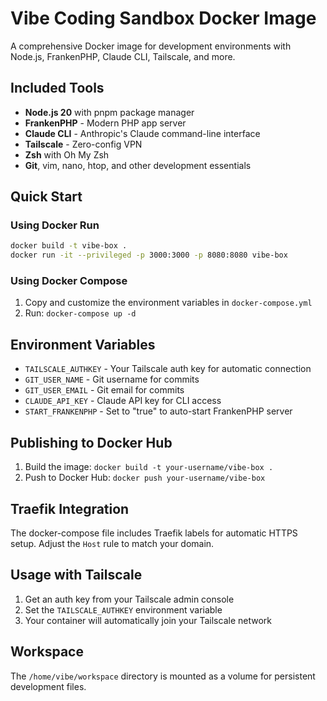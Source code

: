 # Vibe Coding Sandbox Docker Image

A comprehensive Docker image for development environments with Node.js, FrankenPHP, Claude CLI, Tailscale, and more.

## Included Tools

- **Node.js 20** with pnpm package manager
- **FrankenPHP** - Modern PHP app server
- **Claude CLI** - Anthropic's Claude command-line interface
- **Tailscale** - Zero-config VPN
- **Zsh** with Oh My Zsh
- **Git**, vim, nano, htop, and other development essentials

## Quick Start

### Using Docker Run

```bash
docker build -t vibe-box .
docker run -it --privileged -p 3000:3000 -p 8080:8080 vibe-box
```

### Using Docker Compose

1. Copy and customize the environment variables in `docker-compose.yml`
2. Run: `docker-compose up -d`

## Environment Variables

- `TAILSCALE_AUTHKEY` - Your Tailscale auth key for automatic connection
- `GIT_USER_NAME` - Git username for commits
- `GIT_USER_EMAIL` - Git email for commits
- `CLAUDE_API_KEY` - Claude API key for CLI access
- `START_FRANKENPHP` - Set to "true" to auto-start FrankenPHP server

## Publishing to Docker Hub

1. Build the image: `docker build -t your-username/vibe-box .`
2. Push to Docker Hub: `docker push your-username/vibe-box`

## Traefik Integration

The docker-compose file includes Traefik labels for automatic HTTPS setup. Adjust the `Host` rule to match your domain.

## Usage with Tailscale

1. Get an auth key from your Tailscale admin console
2. Set the `TAILSCALE_AUTHKEY` environment variable
3. Your container will automatically join your Tailscale network

## Workspace

The `/home/vibe/workspace` directory is mounted as a volume for persistent development files.
